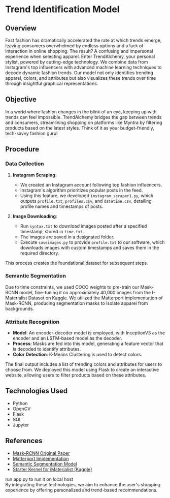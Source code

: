 # Trend Identification Model

## Overview
Fast fashion has dramatically accelerated the rate at which trends emerge, leaving consumers overwhelmed by endless options and a lack of interaction in online shopping. The result? A confusing and impersonal experience when selecting apparel. Enter TrendAlchemy, your personal stylist, powered by cutting-edge technology.
We combine data from Instagram's top influencers with advanced machine learning techniques to decode dynamic fashion trends. Our model not only identifies trending apparel, colors, and attributes but also visualizes these trends over time through insightful graphical representations.

## Objective
In a world where fashion changes in the blink of an eye, keeping up with trends can feel impossible. TrendAlchemy bridges the gap between trends and consumers, streamlining shopping on platforms like Myntra by filtering products based on the latest styles. Think of it as your budget-friendly, tech-savvy fashion guru!

## Procedure

### Data Collection

1. **Instagram Scraping**: 
   - We created an Instagram account following top fashion influencers.
   - Instagram's algorithm prioritizes popular posts in the feed.
   - Using this feature, we developed `instagram_scraper1.py`, which outputs `profile.txt`, `profiles.csv`, and `datetime.csv`, detailing profile names and timestamps of posts.
   
2. **Image Downloading**:
   - Run `syntax.txt` to download images posted after a specified timestamp, stored in `time.txt`.
   - The images are saved in a designated folder.
   - Execute `saveimages.py` to provide `profile.txt` to our software, which downloads images with custom timestamps and saves them in the required directory.

This process creates the foundational dataset for subsequent steps.

### Semantic Segmentation
Due to time constraints, we used COCO weights to pre-train our Mask-RCNN model, fine-tuning it on approximately 40,000 images from the I-Materialist Dataset on Kaggle. We utilized the Matterport implementation of Mask-RCNN, producing segmentation masks to isolate apparel from backgrounds.

### Attribute Recognition
- **Model**: An encoder-decoder model is employed, with InceptionV3 as the encoder and an LSTM-based model as the decoder.
- **Process**: Masks are fed into this model, generating a feature vector that is decoded to identify attributes.
- **Color Detection**: K-Means Clustering is used to detect colors.

The final output includes a list of trending colors and attributes for users to choose from. We deployed this model using Flask to create an interactive website, allowing users to filter products based on these attributes.

## Technologies Used
- Python
- OpenCV
- Flask
- SQL
- Jupyter

## References
- [Mask-RCNN Original Paper](https://arxiv.org/abs/1703.06870)
- [Matterport Implementation](https://github.com/matterport/Mask_RCNN)
- [Semantic Segmentation Model](https://github.com/manas3858/iMat-Fashion/)
- [Starter Kernel for iMaterialist (Kaggle)](https://www.kaggle.com/ramswaroopbhakar14/training-inception-v3-for-fashion-attributes)

run app.py to run it on local host <br>
By integrating these technologies, we aim to enhance the user's shopping experience by offering personalized and trend-based recommendations.
